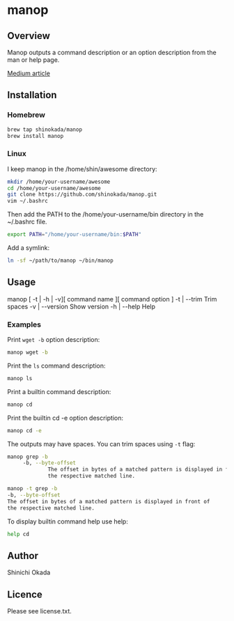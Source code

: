 # manop

## Overview

Manop outputs a command description or an option description from the man or help page.

[Medium article](https://medium.com/mkdir-awesome/how-to-use-manop-to-print-only-selected-content-from-the-man-page-11309b9efa38)

## Installation

### Homebrew

```sh
brew tap shinokada/manop
brew install manop
```

### Linux

I keep manop in the /home/shin/awesome directory:

```sh
mkdir /home/your-username/awesome
cd /home/your-username/awesome
git clone https://github.com/shinokada/manop.git
vim ~/.bashrc
```

Then add the PATH to the /home/your-username/bin directory in the ~/.bashrc file.

```sh
export PATH="/home/your-username/bin:$PATH"
```

Add a symlink:

```sh
ln -sf ~/path/to/manop ~/bin/manop
```

## Usage

manop [ -t | -h | -v][ command name ][ command option ]
    -t | --trim    Trim spaces
    -v | --version Show version
    -h | --help    Help

### Examples

Print `wget -b` option description:

```sh
manop wget -b
```

Print the `ls` command description:

```sh
manop ls
```

Print a builtin command description:

```sh
manop cd
```

Print the builtin cd -e option description:

```sh
manop cd -e
```

The outputs may have spaces. You can trim spaces using `-t` flag:

```sh
manop grep -b
     -b, --byte-offset
             The offset in bytes of a matched pattern is displayed in front of
             the respective matched line.

manop -t grep -b
-b, --byte-offset
The offset in bytes of a matched pattern is displayed in front of
the respective matched line.
```

To display builtin command help use help:

```sh
help cd
```

## Author

Shinichi Okada

## Licence

Please see license.txt.
